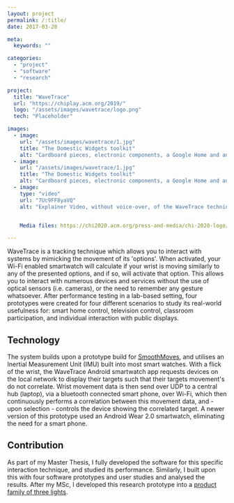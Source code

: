 ```yaml
---
layout: project
permalink: /:title/
date: 2017-03-28

meta:
  keywords: ""

categories:
  - "project"
  - "software"
  - "research"

project:
  title: "WaveTrace"
  url: "https://chiplay.acm.org/2019/"
  logo: "/assets/images/wavetrace/logo.png"
  tech: "Placeholder"

images:
  - image:
    url: "/assets/images/wavetrace/1.jpg"
    title: "The Domestic Widgets toolkit"
    alt: "Cardboard pieces, electronic components, a Google Home and an assembled Domestic Widget"
  - image:
    url: "/assets/images/wavetrace/1.jpg"
    title: "The Domestic Widgets toolkit"
    alt: "Cardboard pieces, electronic components, a Google Home and an assembled Domestic Widget"
  - image:
    type: "video"
    url: "7Uc9FF8yaVQ"
    alt: "Explainer Video, without voice-over, of the WaveTrace technique."


    Media files: https://chi2020.acm.org/press-and-media/chi-2020-logo/

---
```


<p>
WaveTrace is a tracking technique which allows you to interact with systems by mimicking the movement of its 'options'. When activated, your Wi-Fi enabled smartwatch will calculate if your wrist is moving similarly to any of the presented options, and if so, will activate that option. This allows you to interact with numerous devices and services without the use of optical sensors (i.e. cameras), or the need to remember any gesture whatsoever. After performance testing in a lab-based setting, four prototypes were created for four different scenarios to study its real-world usefulness for: smart home control, television control, classroom participation, and individual interaction with public displays.
</p>
<h2 class="h2">Technology</h2>
<p>
The system builds upon a prototype build for <u><a href="{{ "/smoothmoves" | prepend: baseurl }}">SmoothMoves</a></u>, and utilises an Inertial Measurement Unit (IMU) built into most smart watches. With a flick of the wrist, the WaveTrace Android smartwatch app requests devices on the local network to display their targets such that their targets movement's do not correlate. Wrist movement data is then send over UDP to a central hub (laptop), via a bluetooth connected smart phone, over Wi-Fi, which then continuously performs a correlation between this movement data, and - upon selection - controls the device showing the correlated target. A newer version of this prototype used an Android Wear 2.0 smartwatch, eliminating the need for a smart phone.
</p>
<h2 class="h2">Contribution</h2>
<p>
As part of my Master Thesis, I fully developed the software for this specific interaction technique, and studied its performance. Similarly, I built upon this with four software prototypes and user studies and analysed the results. After my MSc, I developed this research prototype into a <u><a href="{{ "/motionlights" | prepend: baseurl }}"> product family of three lights</a></u>.
</p>
